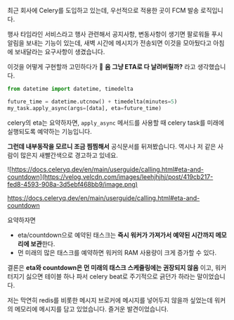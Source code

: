 최근 회사에 Celery를 도입하고 있는데, 우선적으로 적용한 곳이 FCM 발송 로직입니다.

행사 타임라인 서비스라고 행사 관련해서 공지사항, 변동사항이 생기면 팔로워들 푸시 알림을 보내는 기능이 있는데, 새벽 시간에 메시지가 전송되면 이것을 모아뒀다고 아침에 보내달라는 요구사항이 생겼습니다.

이것을 어떻게 구현할까 고민하다가 🤔 **음 그냥 ETA로 다 날려버릴까?** 라고 생각했습니다.

```python
from datetime import datetime, timedelta

future_time = datetime.utcnow() + timedelta(minutes=5)
my_task.apply_async(args=[data], eta=future_time)
```

celery의 eta는 요약하자면, `apply_async` 메서드를 사용할 때 celery task를 미래에 실행되도록 예약하는 기능입니다. 

**그런데 내부동작을 모르니 조금 찜찜해서** 공식문서를 뒤져봤습니다. 역시나 저 같은 사람이 많은지 새빨간색으로 경고하고 있네요. 

![https://docs.celeryq.dev/en/main/userguide/calling.html#eta-and-countdown](https://velog.velcdn.com/images/leehjhjhj/post/419cb217-fed8-4593-908a-3d5ebf468bb9/image.png)

https://docs.celeryq.dev/en/main/userguide/calling.html#eta-and-countdown

요약하자면 

- eta/countdown으로 예약된 태스크는 **즉시 워커가 가져가서 예약된 시간까지 메모리에 보관**한다.
- 먼 미래의 많은 태스크를 예약하면 워커의 RAM 사용량이 크게 증가할 수 있다.

결론은 **eta와 countdown은 먼 미래의 태스크 스케줄링에는 권장되지 않음** 이고, 워커 터지기 싫으면 테이블 하나 파서 celery beat로 주기적으로 긁던가 하라는 말이었습니다.

저는 막연히 redis를 비롯한 메시지 브로커에 메시지를 넣어두지 않을까 싶었는데 워커의 메모리에 메시지를 담고 있었습니다. 즐거운 발견이었습니다.
